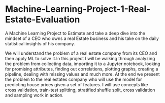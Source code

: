 # Machine-Learning-Project-1-Real-Estate-Evaluation
A Machine Learning Project to Estimate and take a deep dive into the mindset of a CEO who owns a real Estate business and his take on the daily statistical insights of his company.

We will understand the problem of a real estate company from its CEO and then apply ML to solve it.In this project I will be walking through analyzing the problem from collecting data, importing it to a Jupyter notebook, looking for promising attributes, finding out correlations, plotting graphs, creating a pipeline, dealing with missing values and much more. At the end we present the problem to the real estates company who will use the model for predicting house prices given a set of features. I will use concepts like cross validation, train-test splitting, stratified shuffle split, cross validation and sampling work in action. 
